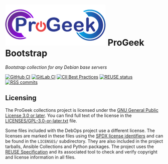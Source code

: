 # [![ProGeek logo][progeek-logo]](https://progeekro.github.io/) ProGeek Bootstrap

*Bootstrap collection for any Debian base servers*

[![GitHub CI][github-ci]](https://github.com/progeekro/bootstrao/actions?query=workflow%3A%22Continuous+Integration%22)
[![GitLab CI][gitlab-ci]](https://gitlab.com/progeekro/bootstrap/pipelines)
[![CII Best Practices][cii-best-practices]](https://bestpractices.coreinfrastructure.org/en/projects/6582)
[![REUSE status][reuse-status]](https://api.reuse.software/info/github.com/progeekro/bootstrap)
[![RSS commits][rss-commits]](https://github.com/progeekro/bootstrap/commits/main.atom)

[progeek-logo]: https://raw.githubusercontent.com/progeekro/bootstrap/main/lib/images/progeek-small.png
[github-ci]: https://github.com/progeekro/bootstrap/workflows/Continuous%20Integration/badge.svg
[gitlab-ci]: https://gitlab.com/progeekro/bootstrap/badges/main/pipeline.svg
[cii-best-practices]: https://bestpractices.coreinfrastructure.org/projects/6582/badge
[reuse-status]: https://api.reuse.software/badge/github.com/progeekro/bootstrap
[rss-commits]: https://img.shields.io/badge/RSS-commits-orange.svg

## Licensing

The ProGeek collections project is licensed under the [GNU General Public License 3.0 or later][GPL-3.0-or-later].
You can find full text of the license in the [LICENSES/GPL-3.0-or-later.txt] file.

Some files included with the DebOps project use a different license.
The licenses are marked in these files using the [SPDX license identifiers][spdx-ids]
and can be found in the `LICENSES/` subdirectory. They are also included in the
project tarballs, Ansible Collections and Python packages. The project uses the
[REUSE Specification][reuse-specification] and its associated tool to check and
verify copyright and license information in all files.

[GPL-3.0-or-later]: https://www.gnu.org/licenses/gpl-3.0
[LICENSES/GPL-3.0-or-later.txt]: https://github.com/debops/debops/blob/master/LICENSES/GPL-3.0-or-later.txt
[spdx-ids]: https://spdx.org/ids
[reuse-specification]: https://reuse.software/spec/